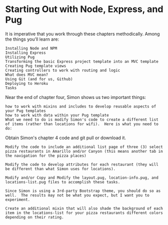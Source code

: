 # Starting Out with Node, Express, and Pug

It is imperative that you work through these chapters methodically.  Among the things you'll learn are:

    Installing Node and NPM
    Installing Express
    Utilizing Pug
    Transforming the basic Express project template into an MVC template
    Creating Pug template views
    Creating controllers to work with routing and logic
    What does MVC mean?
    Using Git (and for us, Github)
    Deploying to Heroku
    Tasks

Near the end of chapter four, Simon shows us two important things:

    how to work with mixins and includes to develop reusable aspects of your Pug templates
    how to work with data within your Pug template
    What we need to do is modify Simon's code to create a different list of items (rather than locations for wifi).  Here is what you need to do:

Obtain Simon's chapter 4 code and git pull or download it.

    Modify the code to include an additional list page of three (3) select pizza restaurants in Amarillo and/or Canyon (this means another tab in the navigation for the pizza places)

    Modify the code to develop attributes for each restaurant (they will be different than what Simon uses for locations).

    Modify and/or Copy and Modify the layout.pug, location-info.pug, and locations-list.pug files to accomplish these tasks.

    Since Simon is using a 3rd-party Bootstrap theme, you should do so as well.  The results may not be what you expect, but I want you to experiment.

    Create an additional mixin that will also shade the background of each item in the locations-list for your pizza restaurants different colors depending on their rating.
    